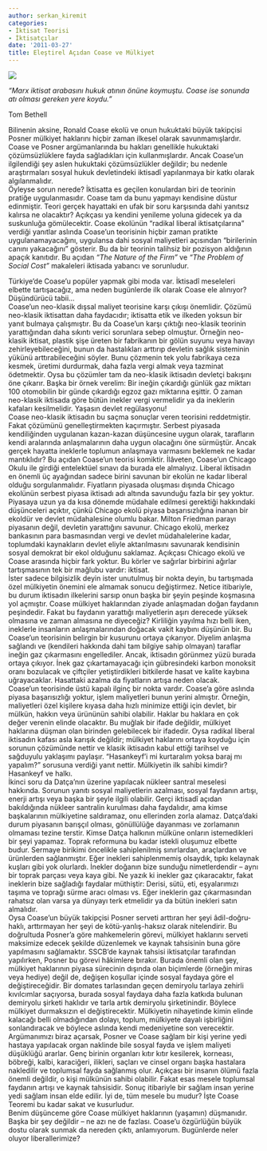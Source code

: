 ```yaml
---
author: serkan_kiremit
categories:
- İktisat Teorisi
- İktisatçılar
date: '2011-03-27'
title: Eleştirel Açıdan Coase ve Mülkiyet
---
```


![](http://www.faz.net/m/%7B21301BB8-47B2-4BDD-91B8-0F2BB1FD8CB7%7DPicture.jpg)

*“Marx iktisat arabasını hukuk atının önüne koymuştu. Coase ise sonunda atı olması gereken yere koydu.”*

Tom Bethell

Bilinenin aksine, Ronald Coase ekolü ve onun hukuktaki büyük takipçisi Posner mülkiyet haklarını hiçbir zaman ilkesel olarak savunmamışlardır. Coase ve Posner argümanlarında bu hakları genellikle hukuktaki çözümsüzlüklere fayda sağladıkları için kullanmışlardır. Ancak Coase’un ilgilendiği şey aslen hukuktaki çözümsüzlükler değildir; bu nedenle araştırmaları sosyal hukuk devletindeki iktisadî yapılanmaya bir katkı olarak algılanmalıdır.  
Öyleyse sorun nerede? İktisatta es geçilen konulardan biri de teorinin pratiğe uygulanmasıdır. Coase tam da bunu yapmayı kendisine düstur edinmiştir. Teori gerçek hayattaki en ufak bir soru karşısında dahi yanıtsız kalırsa ne olacaktır? Açıkçası ya kendini yenileme yoluna gidecek ya da suskunluğa gömülecektir. Coase ekolünün “radikal liberal iktisatçılarına” verdiği yanıtlar aslında Coase’un teorisinin hiçbir zaman pratikte uygulanamayacağını, uygulansa dahi sosyal maliyetleri açısından “birilerinin canını yakacağını” gösterir. Bu da bir teorinin talihsiz bir pozisyon aldığının apaçık kanıtıdır. Bu açıdan *“The Nature of the Firm”* ve *“The Problem of Social Cost”* makaleleri iktisada yabancı ve sorunludur.  
  
Türkiye’de Coase’u popüler yapmak gibi moda var. İktisadî meseleleri elbette tartışacağız, ama neden bugünlerde ilk olarak Coase ele alınıyor? Düşündürücü tabii…  
Coase’un neo-klasik dışsal maliyet teorisine karşı çıkışı önemlidir. Çözümü neo-klasik iktisattan daha faydacıdır; iktisatta etik ve ilkeden yoksun bir yanıt bulmaya çalışmıştır. Bu da Coase’un karşı çıktığı neo-klasik teorinin yarattığından daha sıkıntı verici sorunlara sebep olmuştur. Örneğin neo-klasik iktisat, plastik şişe üreten bir fabrikanın bir gölün suyunu veya havayı zehirleyebileceğini, bunun da hastalıkları arttırıp devletin sağlık sisteminin yükünü arttırabileceğini söyler. Bunu çözmenin tek yolu fabrikaya ceza kesmek, üretimi durdurmak, daha fazla vergi almak veya tazminat ödetmektir. Oysa bu çözümler tam da neo-klasik iktisadın devletçi bakışını öne çıkarır. Başka bir örnek verelim: Bir ineğin çıkardığı günlük gaz miktarı 100 otomobilin bir günde çıkardığı egzoz gazı miktarına eşittir. O zaman neo-klasik iktisada göre bütün inekler vergi vermelidir ya da ineklerin kafaları kesilmelidir. Yaşasın devlet regülasyonu!  
Coase neo-klasik iktisadın bu saçma sonuçlar veren teorisini reddetmiştir. Fakat çözümünü genelleştirmekten kaçırmıştır. Serbest piyasada kendiliğinden uygulanan kazan-kazan düşüncesine uygun olarak, tarafların kendi aralarında anlaşmalarının daha uygun olacağını öne sürmüştür. Ancak gerçek hayatta ineklerle toplumun anlaşmaya varmasını beklemek ne kadar mantıklıdır? Bu açıdan Coase’un teorisi komiktir. İlâveten, Coase’un Chicago Okulu ile girdiği entelektüel sınavı da burada ele almalıyız. Liberal iktisadın en önemli üç ayağından sadece birini savunan bir ekolün ne kadar liberal olduğu sorgulanmalıdır. Fiyatların piyasada oluşması dışında Chicago ekolünün serbest piyasa iktisadı adı altında savunduğu fazla bir şey yoktur. Piyasaya uzun ya da kısa dönemde müdahale edilmesi gerektiği hakkındaki düşünceleri açıktır, çünkü Chicago ekolü piyasa başarısızlığına inanan bir ekoldür ve devlet müdahalesine olumlu bakar. Milton Friedman parayı piyasanın değil, devletin yarattığını savunur. Chicago ekolü, merkez bankasının para basmasından vergi ve devlet müdahalelerine kadar, toplumdaki kaynakların devlet eliyle aktarılmasını savunarak kendisinin sosyal demokrat bir ekol olduğunu saklamaz. Açıkçası Chicago ekolü ve Coase arasında hiçbir fark yoktur. Bu körler ve sağırlar birbirini ağırlar tartışmasının tek bir mağlubu vardır: iktisat.  
İster sadece bilgisizlik deyin ister unutulmuş bir nokta deyin, bu tartışmada özel mülkiyetin önemini ele almamak sonucu değiştirmez. Netice itibariyle, bu durum iktisadın ilkelerini sarsıp onun başka bir şeyin peşinde koşmasına yol açmıştır. Coase mülkiyet haklarından ziyade anlaşmadan doğan faydanın peşindedir. Fakat bu faydanın yarattığı maliyetlerin aşırı derecede yüksek olmasına ve zaman almasına ne diyeceğiz? Kirliliğin yayılma hızı belli iken, ineklerle insanların anlaşmalarından doğacak vakit kaybını düşünün bir. Bu Coase’un teorisinin belirgin bir kusurunu ortaya çıkarıyor. Diyelim anlaşma sağlandı ve (kendileri hakkında dahi tam bilgiye sahip olmayan) taraflar ineğin gaz çıkarmasını engellediler. Ancak, iktisadın görünmez yüzü burada ortaya çıkıyor. İnek gaz çıkartamayacağı için gübresindeki karbon monoksit oranı bozulacak ve çiftçiler yetiştirdikleri bitkilerde hasat ve kalite kaybına uğrayacaklar. Hasattaki azalma da fiyatların artışa neden olacak.  
Coase’un teorisinde üstü kapalı ilginç bir nokta vardır. Coase’a göre aslında piyasa başarısızlığı yoktur, işlem maliyetleri bunun yerini almıştır. Örneğin, maliyetleri özel kişilere kıyasa daha hızlı minimize ettiği için devlet, bir mülkün, hakkın veya ürününün sahibi olabilir. Haklar bu haklara en çok değer verenin elinde olacaktır. Bu muğlak bir ifade değildir, mülkiyet haklarına düşman olan birinden gelebilecek bir ifadedir. Oysa radikal liberal iktisadın kafası asla karışık değildir; mülkiyet haklarını ortaya koyduğu için sorunun çözümünde nettir ve klasik iktisadın kabul ettiği tarihsel ve sağduyulu yaklaşımı paylaşır. “Hasankeyf’i mi kurtaralım yoksa baraj mı yapalım?” sorusuna verdiği yanıt nettir. Mülkiyetin ilk sahibi kimdir? Hasankeyf ve halkı.  
İkinci soru da Datça’nın üzerine yapılacak nükleer santral meselesi hakkında. Sorunun yanıtı sosyal maliyetlerin azalması, sosyal faydanın artışı, enerji artışı veya başka bir şeyle ilgili olabilir. Gerçi iktisadî açıdan bakıldığında nükleer santralin kurulması daha faydalıdır, ama kimse başkalarının mülkiyetine saldıramaz, onu ellerinden zorla alamaz. Datça’daki durum piyasanın barışçıl olması, gönüllülüğe dayanması ve zorlamanın olmaması tezine terstir. Kimse Datça halkının mülküne onların istemedikleri bir şeyi yapamaz. Toprak reformuna bu kadar istekli oluşumuz elbette budur. Sermaye birikimi öncelikle sahiplenilmiş sınırlardan, araçlardan ve ürünlerden sağlanmıştır. Eğer inekleri sahiplenmemiş olsaydık, tıpkı kelaynak kuşları gibi yok olurlardı. İnekler doğanın bize sunduğu nimetlerdendir – aynı bir toprak parçası veya kaya gibi. Ne yazık ki inekler gaz çıkaracaktır, fakat ineklerin bize sağladığı faydalar müthiştir: Derisi, sütü, eti, eşyalarımızı taşıma ve toprağı sürme aracı olması vs. Eğer ineklerin gaz çıkarmasından rahatsız olan varsa ya dünyayı terk etmelidir ya da bütün inekleri satın almalıdır.  
Oysa Coase’un büyük takipçisi Posner serveti arttıran her şeyi âdil-doğru-haklı, arttırmayan her şeyi de kötü-yanlış-haksız olarak nitelendirir. Bu doğrultuda Posner’a göre mahkemelerin görevi, mülkiyet haklarını serveti maksimize edecek şekilde düzenlemek ve kaynak tahsisinin buna göre yapılmasını sağlamaktır. SSCB’de kaynak tahsisi iktisatçılar tarafından yapılırken, Posner bu görevi hâkimlere bırakır. Burada önemli olan şey, mülkiyet haklarının piyasa sürecinin dışında olan biçimlerde (örneğin miras veya hediye) değil de, değişen koşullar içinde sosyal faydaya göre el değiştireceğidir. Bir domates tarlasından geçen demiryolu tarlaya zehirli kıvılcımlar saçıyorsa, burada sosyal faydaya daha fazla katkıda bulunan demiryolu şirketi haklıdır ve tarla artık demiryolu şirketinindir. Böylece mülkiyet durmaksızın el değiştirecektir. Mülkiyetin nihayetinde kimin elinde kalacağı belli olmadığından dolayı, toplum, mülkiyete dayalı işbirliğini sonlandıracak ve böylece aslında kendi medeniyetine son verecektir.  
Argümanımızı biraz açarsak, Posner ve Coase sağlam bir kişi yerine yedi hastaya yapılacak organ naklinde bile sosyal fayda ve işlem maliyeti düşüklüğü ararlar. Genç birinin organları kıtır kıtır kesilerek, korneası, böbreği, kalbi, karaciğeri, ilikleri, saçları ve cinsel organı başka hastalara nakledilir ve toplumsal fayda sağlanmış olur. Açıkçası bir insanın ölümü fazla önemli değildir, o kişi mülkünün sahibi olabilir. Fakat esas mesele toplumsal faydanın artışı ve kaynak tahsisidir. Sonuç itibariyle bir sağlam insan yerine yedi sağlam insan elde edilir. İyi de, tüm mesele bu mudur? İşte Coase Teoremi bu kadar sakat ve kusurludur.  
Benim düşünceme göre Coase mülkiyet haklarının (yaşamın) düşmanıdır. Başka bir şey değildir – ne azı ne de fazlası. Coase’u özgürlüğün büyük dostu olarak sunmak da nereden çıktı, anlamıyorum. Bugünlerde neler oluyor liberallerimize?